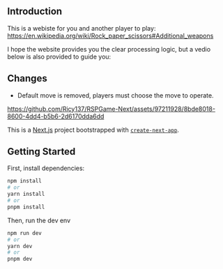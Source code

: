 ## Introduction
This is a webiste for you and another player to play: https://en.wikipedia.org/wiki/Rock_paper_scissors#Additional_weapons

I hope the website provides you the clear processing logic, but a vedio below is also provided to guide you:

## Changes
* Default move is removed, players must choose the move to operate.

https://github.com/Ricy137/RSPGame-Next/assets/97211928/8bde8018-8600-4dd4-b5b6-2d6170dda6dd




This is a [Next.js](https://nextjs.org/) project bootstrapped with [`create-next-app`](https://github.com/vercel/next.js/tree/canary/packages/create-next-app).

## Getting Started

First, install dependencies:
```bash
npm install
# or
yarn install
# or
pnpm install
```

Then, run the dev env

```bash
npm run dev
# or
yarn dev
# or
pnpm dev
```

